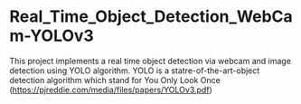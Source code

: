 # Real_Time_Object_Detection_WebCam-YOLOv3
This project implements a real time object detection via webcam and image detection using YOLO algorithm. YOLO is a statre-of-the-art-object detection algorithm which stand for You Only Look Once (https://pjreddie.com/media/files/papers/YOLOv3.pdf)
